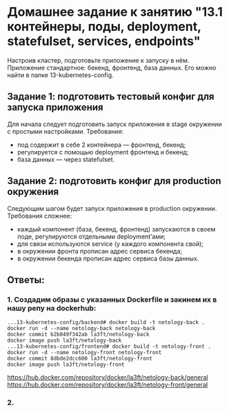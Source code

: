# Домашнее задание к занятию "13.1 контейнеры, поды, deployment, statefulset, services, endpoints"
Настроив кластер, подготовьте приложение к запуску в нём. Приложение стандартное: бекенд, фронтенд, база данных. Его можно найти в папке 13-kubernetes-config.

## Задание 1: подготовить тестовый конфиг для запуска приложения
Для начала следует подготовить запуск приложения в stage окружении с простыми настройками. Требования:
* под содержит в себе 2 контейнера — фронтенд, бекенд;
* регулируется с помощью deployment фронтенд и бекенд;
* база данных — через statefulset.

## Задание 2: подготовить конфиг для production окружения
Следующим шагом будет запуск приложения в production окружении. Требования сложнее:
* каждый компонент (база, бекенд, фронтенд) запускаются в своем поде, регулируются отдельными deployment’ами;
* для связи используются service (у каждого компонента свой);
* в окружении фронта прописан адрес сервиса бекенда;
* в окружении бекенда прописан адрес сервиса базы данных.

## Ответы:
### 1. Создадим образы с указанных Dockerfile и закинем их в нашу репу на dockerhub:
```
...13-kubernetes-config/backend# docker build -t netology-back .
docker run -d --name netology-back netology-back
docker commit b2b049f342ab la3ft/netology-back
docker image push la3ft/netology-back
...13-kubernetes-config/frontend# docker build -t netology-front .
docker run -d --name netology-front netology-front
docker commit 8dbde2dcc600 la3ft/netology-front
docker image push la3ft/netology-front
```

https://hub.docker.com/repository/docker/la3ft/netology-back/general
https://hub.docker.com/repository/docker/la3ft/netology-front/general


### 2. 
